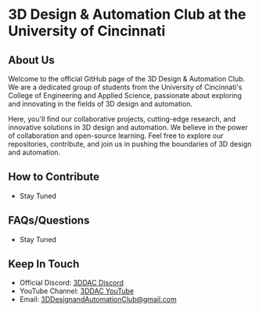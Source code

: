 # 3D Design & Automation Club at the University of Cincinnati
## About Us

Welcome to the official GitHub page of the 3D Design & Automation Club. We are a dedicated group of students from the University of Cincinnati's College of Engineering and Applied Science, passionate about exploring and innovating in the fields of 3D design and automation. 

Here, you'll find our collaborative projects, cutting-edge research, and innovative solutions in 3D design and automation. We believe in the power of collaboration and open-source learning. Feel free to explore our repositories, contribute, and join us in pushing the boundaries of 3D design and automation.

## How to Contribute
- Stay Tuned
## FAQs/Questions
- Stay Tuned
## Keep In Touch
- Official Discord: [3DDAC Discord](https://discord.gg/zMQCnrydQw)
- YouTube Channel: [3DDAC YouTube](https://www.youtube.com/@3DDAC)
- Email: [3DDesignandAutomationClub@gmail.com](mailto:3DDesignandAutomationClub@gmail.com)
